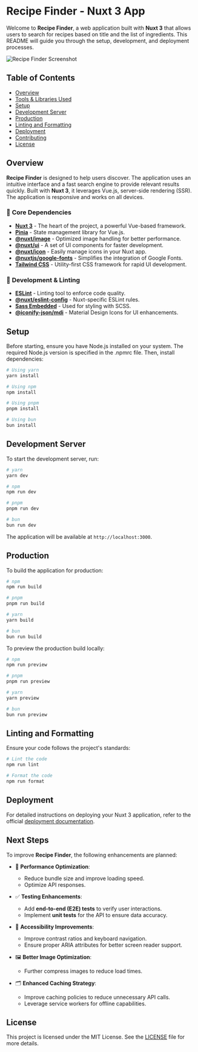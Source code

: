 # Recipe Finder - Nuxt 3 App

Welcome to **Recipe Finder**, a web application built with **Nuxt 3** that allows users to search for recipes based on title and the list of ingredients. This README will guide you through the setup, development, and deployment processes.

![Recipe Finder Screenshot](public/home.png)

## Table of Contents

- [Overview](#overview)
- [Tools & Libraries Used](#tools--libraries-used)
- [Setup](#setup)
- [Development Server](#development-server)
- [Production](#production)
- [Linting and Formatting](#linting-and-formatting)
- [Deployment](#deployment)
- [Contributing](#contributing)
- [License](#license)

## Overview

**Recipe Finder** is designed to help users discover. The application uses an intuitive interface and a fast search engine to provide relevant results quickly. Built with **Nuxt 3**, it leverages Vue.js, server-side rendering (SSR). The application is responsive and works on all devices.

### 🔹 **Core Dependencies**

- [**Nuxt 3**](https://nuxt.com/) - The heart of the project, a powerful Vue-based framework.
- [**Pinia**](https://pinia.vuejs.org/) - State management library for Vue.js.
- [**@nuxt/image**](https://image.nuxt.com/) - Optimized image handling for better performance.
- [**@nuxt/ui**](https://ui.nuxt.com/) - A set of UI components for faster development.
- [**@nuxt/icon**](https://icon.nuxt.com/) - Easily manage icons in your Nuxt app.
- [**@nuxtjs/google-fonts**](https://google-fonts.nuxtjs.org/) - Simplifies the integration of Google Fonts.
- [**Tailwind CSS**](https://tailwindcss.com/) - Utility-first CSS framework for rapid UI development.

### 🔹 **Development & Linting**

- [**ESLint**](https://eslint.org/) - Linting tool to enforce code quality.
- [**@nuxt/eslint-config**](https://github.com/nuxt/eslint-config) - Nuxt-specific ESLint rules.
- [**Sass Embedded**](https://sass-lang.com/) - Used for styling with SCSS.
- [**@iconify-json/mdi**](https://iconify.design/) - Material Design Icons for UI enhancements.

## Setup

Before starting, ensure you have Node.js installed on your system. The required Node.js version is specified in the .npmrc file. Then, install dependencies:

```bash
# Using yarn
yarn install

# Using npm
npm install

# Using pnpm
pnpm install

# Using bun
bun install
```

## Development Server

To start the development server, run:

```bash
# yarn
yarn dev

# npm
npm run dev

# pnpm
pnpm run dev

# bun
bun run dev
```

The application will be available at `http://localhost:3000`.

## Production

To build the application for production:

```bash
# npm
npm run build

# pnpm
pnpm run build

# yarn
yarn build

# bun
bun run build
```

To preview the production build locally:

```bash
# npm
npm run preview

# pnpm
pnpm run preview

# yarn
yarn preview

# bun
bun run preview
```

## Linting and Formatting

Ensure your code follows the project's standards:

```bash
# Lint the code
npm run lint

# Format the code
npm run format
```

## Deployment

For detailed instructions on deploying your Nuxt 3 application, refer to the official [deployment documentation](https://nuxt.com/docs/getting-started/deployment).

## Next Steps

To improve **Recipe Finder**, the following enhancements are planned:

- 🚀 **Performance Optimization**:

  - Reduce bundle size and improve loading speed.
  - Optimize API responses.

- ✅ **Testing Enhancements**:

  - Add **end-to-end (E2E) tests** to verify user interactions.
  - Implement **unit tests** for the API to ensure data accuracy.

- 🎯 **Accessibility Improvements**:

  - Improve contrast ratios and keyboard navigation.
  - Ensure proper ARIA attributes for better screen reader support.

- 🖼 **Better Image Optimization**:

  - Further compress images to reduce load times.

- 🗂 **Enhanced Caching Strategy**:
  - Improve caching policies to reduce unnecessary API calls.
  - Leverage service workers for offline capabilities.

## License

This project is licensed under the MIT License. See the [LICENSE](LICENSE) file for more details.
